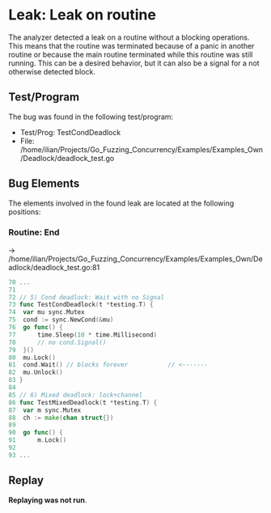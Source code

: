 # Leak: Leak on routine

The analyzer detected a leak on a routine without a blocking operations.
This means that the routine was terminated because of a panic in another routine or because the main routine terminated while this routine was still running.
This can be a desired behavior, but it can also be a signal for a not otherwise detected block.

## Test/Program
The bug was found in the following test/program:

- Test/Prog: TestCondDeadlock
- File: /home/ilian/Projects/Go_Fuzzing_Concurrency/Examples/Examples_Own/Deadlock/deadlock_test.go

## Bug Elements
The elements involved in the found leak are located at the following positions:

###  Routine: End
-> /home/ilian/Projects/Go_Fuzzing_Concurrency/Examples/Examples_Own/Deadlock/deadlock_test.go:81
```go
70 ...
71 
72 // 5) Cond deadlock: Wait with no Signal
73 func TestCondDeadlock(t *testing.T) {
74 	var mu sync.Mutex
75 	cond := sync.NewCond(&mu)
76 	go func() {
77 		time.Sleep(10 * time.Millisecond)
78 		// no cond.Signal()
79 	}()
80 	mu.Lock()
81 	cond.Wait() // blocks forever           // <-------
82 	mu.Unlock()
83 }
84 
85 // 6) Mixed deadlock: lock+channel
86 func TestMixedDeadlock(t *testing.T) {
87 	var m sync.Mutex
88 	ch := make(chan struct{})
89 
90 	go func() {
91 		m.Lock()
92 
93 ...
```


## Replay
**Replaying was not run**.

